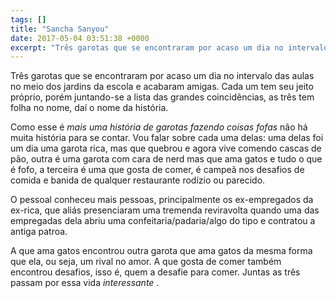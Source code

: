 ```yaml
---
tags: []
title: "Sancha Sanyou"
date: 2017-05-04 03:51:38 +0000
excerpt: "Três garotas que se encontraram por acaso um dia no intervalo das aulas no meio dos jardins da escola e acabaram amigas. Cada um tem seu..."
---
```


Três garotas que se encontraram por acaso um dia no intervalo das aulas no meio dos jardins da escola e acabaram amigas. Cada um tem seu jeito próprio, porém juntando-se a lista das grandes coincidências, as três tem folha no nome, daí o nome da história.

Como esse é *mais uma história de garotas fazendo coisas fofas* não há muita história para se contar. Vou falar sobre cada uma delas: uma delas foi um dia uma garota rica, mas que quebrou e agora vive comendo cascas de pão, outra é uma garota com cara de nerd mas que ama gatos e tudo o que é fofo, a terceira é uma que gosta de comer, é campeã nos desafios de comida e banida de qualquer restaurante rodízio ou parecido.

O pessoal conheceu mais pessoas, principalmente os ex-empregados da ex-rica, que aliás presenciaram uma tremenda reviravolta quando uma das empregadas dela abriu uma confeitaria/padaria/algo do tipo e contratou a antiga patroa.

A que ama gatos encontrou outra garota que ama gatos da mesma forma que ela, ou seja, um rival no amor. A que gosta de comer também encontrou desafios, isso é, quem a desafie para comer. Juntas as três passam por essa vida *interessante* .